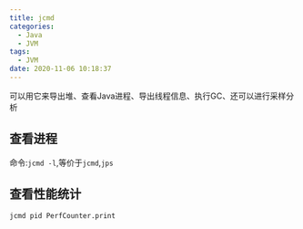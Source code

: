 ```yaml
---
title: jcmd
categories:
  - Java
  - JVM
tags:
  - JVM
date: 2020-11-06 10:18:37
---
```


可以用它来导出堆、查看Java进程、导出线程信息、执行GC、还可以进行采样分析

## 查看进程

命令:`jcmd -l`,等价于`jcmd`,`jps`

## 查看性能统计

`jcmd pid PerfCounter.print`


<!--more-->
